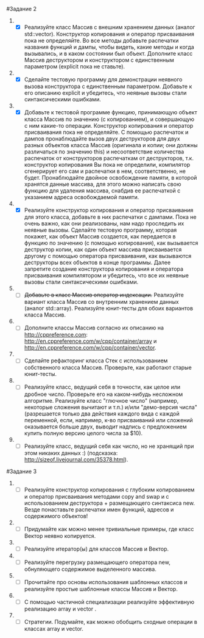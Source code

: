 #Задание 2
1.  - [x] Реализуйте класс Массив с внешним хранением данных (аналог std::vector). Конструктор копирования и оператор присваивания пока не определяйте. Во все методы добавьте распечатки названия функций и дампы, чтобы видеть, какие методы и когда вызывались, и в каком состоянии был объект. Дополните класс Массив деструктором и конструктором с единственным параметром (explicit пока не ставьте).

2.  - [x] Сделайте тестовую программу для демонстрации неявного вызова конструктора с единственным параметром. Добавьте к его описанию explicit и убедитесь, что неявные вызовы стали синтаксическими ошибками.

3.  - [x] Добавьте к тестовой программе функцию, принимающую объект класса Массив по значению (с копированием), и совершающую с ним какие-то операции. Конструктор копирования и оператор присваивания пока не определяйте. С помощью распечаток и дампов пронаблюдайте вызов двух деструкторов для двух разных объектов класса Массив (оригинала и копии; они должны различаться по значению this) и несоответствие количества распечаток от конструкторов распечаткам от деструкторов, т.к. конструктор копирования Вы пока не определили, компилятор сгенерирует его сам и распечатки в нем, соответственно, не будет. Пронаблюдайте двойное освобождение памяти, в которой хранятся данные массива, для этого можно написать свою функцию для удаления массива, снабдив ее распечаткой с указанием адреса освобождаемой памяти.

4.  - [x] Реализуйте конструктор копирования и оператор присваивания для этого класса, добавьте в них распечатки с дампами. Пока не очень важно, как они реализованы, нам надо проследить их неявные вызовы. Сделайте тестовую программу, которая покажет, как объект Массив создается, как передается в функцию по значению (с помощью копирования), как вызывается деструктор копии, как один объект массива присваивается другому с помощью оператора присваивания, как вызываются деструкторы всех объектов в конце программы. Далее запретите создание конструктора копирования и оператора присваивания компилятором и убедитесь, что все их неявные вызовы стали синтаксическими ошибками.

5.  - [ ] ~~Добавьте в класс Массив оператор индексации.~~ Реализуйте вариант класса Массив со внутренним хранением данных (аналог std::array). Реализуйте юнит-тесты для обоих вариантов класса Массив.

6.  - [ ] Дополните классы Массив согласно их описанию на http://cppreference.com: http://en.cppreference.com/w/cpp/container/array и http://en.cppreference.com/w/cpp/container/vector.

6.  - [ ] Сделайте рефакторинг класса Стек с использованием собственного класса Массив. Проверьте, как работают старые юнит-тесты.

7. - [ ] Реализуйте класс, ведущий себя в точности, как целое или дробное число. Проверьте его на каком-нибудь несложном алгоритме. Реализуйте класс "глючное число" (например, некоторые сложения вычитают и т.п.) и/или "демо-версия числа" (разрешается только два действия каждого вида с каждой переменной, если, например, к-во присваиваний или сложений оказывается больше двух, выводит надпись с предложением купить полную версию целого числа за $10).

8. - [ ] Реализуйте класс, ведущий себя как число, но не хранящий при этом никаких данных :) (подсказка: http://sizeof.livejournal.com/35378.html).

#Задание 3
1. - [ ] Реализуйте конструктор копирования с глубоким копированием и оператор присваивания методами copy and swap и с использованием деструктора + размещающего синтаксиса new. Везде понаставьте распечатки имен функций, адресов и содержимого объектов!

2. - [ ] Придумайте как можно менее тривиальные примеры, где класс Вектор неявно копируется.

3. - [ ] Реализуйте итератор(ы) для классов Массив и Вектор.

4. - [ ] Реализуйте перегрузку размещающего оператора new, обнуляющего содержимое выделенного массива.

5. - [ ] Прочитайте про основы использования шаблонных классов и реализуйте простые шаблонные классы Массив и Вектор.

6. - [ ] С помощью частичной специализации реализуйте эффективную реализацию array <bool> и vector <bool>.

7. - [ ]  Стратегии. Подумайте, как можно обобщить сходные операции в классах array и vector.
